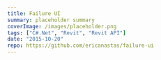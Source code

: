 ```yaml
---
title: Failure UI
summary: placeholder summary
coverImage: /images/placeholder.png
tags: ["C#.Net", "Revit", "Revit API"]
date: "2015-10-20"
repo: https://github.com/ericanastas/failure-ui
---
```

